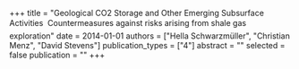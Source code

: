 +++
title = "Geological CO2 Storage and Other Emerging Subsurface Activities  Countermeasures against risks arising from shale gas exploration"
date = 2014-01-01
authors = ["Hella Schwarzmüller", "Christian Menz", "David Stevens"]
publication_types = ["4"]
abstract = ""
selected = false
publication = ""
+++

